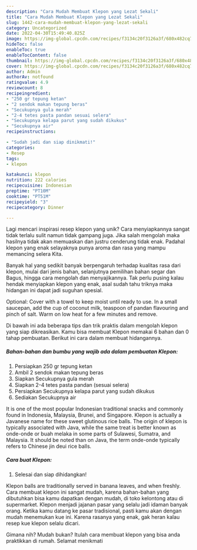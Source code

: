 ```yaml
---
description: "Cara Mudah Membuat Klepon yang Lezat Sekali"
title: "Cara Mudah Membuat Klepon yang Lezat Sekali"
slug: 1442-cara-mudah-membuat-klepon-yang-lezat-sekali
category: Uncategorized
date: 2022-04-30T15:49:40.825Z
image: https://img-global.cpcdn.com/recipes/f3134c20f3126a3f/680x482cq70/klepon-foto-resep-utama.jpg
hideToc: false
enableToc: true
enableTocContent: false
thumbnail: https://img-global.cpcdn.com/recipes/f3134c20f3126a3f/680x482cq70/klepon-foto-resep-utama.jpg
cover: https://img-global.cpcdn.com/recipes/f3134c20f3126a3f/680x482cq70/klepon-foto-resep-utama.jpg
author: Admin
authorAv: notfound
ratingvalue: 4.9
reviewcount: 8
recipeingredient:
- "250 gr tepung ketan"
- "2 sendok makan tepung beras"
- "Secukupnya gula merah"
- "2-4 tetes pasta pandan sesuai selera"
- "Secukupnya kelapa parut yang sudah dikukus"
- "Secukupnya air"
recipeinstructions:

- "Sudah jadi dan siap dinikmati!"
categories:
- Resep
tags:
- klepon

katakunci: klepon 
nutrition: 222 calories
recipecuisine: Indonesian
preptime: "PT10M"
cooktime: "PT51M"
recipeyield: "3"
recipecategory: Dinner

---
```





Lagi mencari inspirasi resep klepon yang unik? Cara menyiapkannya sangat tidak terlalu sulit namun tidak gampang juga. Jika salah mengolah maka hasilnya tidak akan memuaskan dan justru cenderung tidak enak. Padahal klepon yang enak selayaknya punya aroma dan rasa yang mampu memancing selera Kita.





Banyak hal yang sedikit banyak berpengaruh terhadap kualitas rasa dari klepon, mulai dari jenis bahan, selanjutnya pemilihan bahan segar dan Bagus, hingga cara mengolah dan menyajikannya. Tak perlu pusing kalau hendak menyiapkan klepon yang enak,      asal sudah tahu triknya maka hidangan ini dapat jadi suguhan spesial.














Optional: Cover with a towel to keep moist until ready to use. In a small saucepan, add the cup of coconut milk, teaspoon of pandan flavouring and pinch of salt. Warm on low heat for a few minutes and remove.






Di bawah ini ada beberapa tips dan trik praktis dalam mengolah klepon yang siap dikreasikan. Kamu bisa membuat Klepon memakai 6 bahan dan 0 tahap pembuatan. Berikut ini cara dalam membuat hidangannya.

<!--inarticleads1-->

##### Bahan-bahan dan bumbu yang wajib ada dalam pembuatan Klepon:

1. Persiapkan 250 gr tepung ketan
1. Ambil 2 sendok makan tepung beras
1. Siapkan Secukupnya gula merah
1. Siapkan 2-4 tetes pasta pandan (sesuai selera)
1. Persiapkan Secukupnya kelapa parut yang sudah dikukus
1. Sediakan Secukupnya air


It is one of the most popular Indonesian traditional snacks and commonly found in Indonesia, Malaysia, Brunei, and Singapore. Klepon is actually a Javanese name for these sweet glutinous rice balls. The origin of klepon is typically associated with Java, while the same treat is better known as onde-onde or buah melaka in some parts of Sulawesi, Sumatra, and Malaysia. It should be noted than on Java, the term onde-onde typically refers to Chinese jin deui rice balls. 

<!--inarticleads2-->

##### Cara buat Klepon:


1. Selesai dan siap dihidangkan!

Klepon balls are traditionally served in banana leaves, and when freshly. Cara membuat klepon ini sangat mudah, karena bahan-bahan yang dibutuhkan bisa kamu dapatkan dengan mudah, di toko kelontong atau di supermarket. Klepon menjadi jajanan pasar yang selalu jadi idaman banyak orang. Ketika kamu datang ke pasar tradisional, pasti kamu akan dengan mudah menemukan kue ini. Karena rasanya yang enak, gak heran kalau resep kue klepon selalu dicari. 

Gimana nih? Mudah bukan? Itulah cara membuat klepon yang bisa anda praktikkan di rumah. Selamat menikmati
